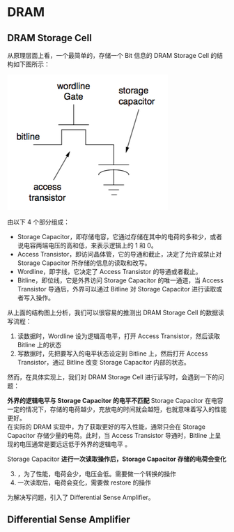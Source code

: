 # DRAM


## DRAM Storage Cell

从原理层面上看，一个最简单的，存储一个 Bit 信息的 DRAM Storage Cell 的结构如下图所示：

![](dram_storage_cell.png)

由以下 4 个部分组成：

* Storage Capacitor，即存储电容，它通过存储在其中的电荷的多和少，或者说电容两端电压的高和低，来表示逻辑上的 1 和 0。
* Access Transistor，即访问晶体管，它的导通和截止，决定了允许或禁止对 Storage Capacitor 所存储的信息的读取和改写。
* Wordline，即字线，它决定了 Access Transistor 的导通或者截止。 
* Bitline，即位线，它是外界访问 Storage Capacitor 的唯一通道，当 Access Transistor 导通后，外界可以通过 Bitline 对 Storage Capacitor 进行读取或者写入操作。

从上面的结构图上分析，我们可以很容易的推测出 DRAM Storage Cell 的数据读写流程：

1. 读数据时，Wordline 设为逻辑高电平，打开 Access Transistor，然后读取 Bitline 上的状态
2. 写数据时，先把要写入的电平状态设定到 Bitline 上，然后打开 Access Transistor，通过 Bitline 改变 Storage Capacitor 内部的状态。

然而，在具体实现上，我们对 DRAM Storage Cell 进行读写时，会遇到一下的问题：

**外界的逻辑电平与 Storage Capacitor 的电平不匹配**
Storage Capacitor 在电容一定的情况下，存储的电荷越少，充放电的时间就会越短，也就意味着写入的性能更好。  
在实际的 DRAM 实现中，为了获取更好的写入性能，通常只会在 Storage Capacitor 存储少量的电荷。此时，当 Access Transistor 导通时，Bitline 上呈现的电压通常是要远远低于外界的逻辑电平 。

 Storage Capacitor 
**进行一次读取操作后，Storage Capacitor 存储的电荷会变化**

3. ，为了性能，电荷会少，电压会低。需要做一个转换的操作
2. 一次读取后，电荷会变化，需要做 restore 的操作

为解决写问题，引入了 Differential Sense Amplifier。

## Differential Sense Amplifier

